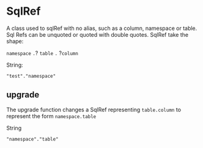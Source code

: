 # SqlRef

A class used to sqlRef with no alias, such as a column, namespace or table. Sql Refs can be unquoted or quoted with double quotes. 
SqlRef take the shape:

   `namespace` `.`? `table` `.` ?`column`

String: 

```
"test"."namespace"
```

## upgrade 
The upgrade function changes a SqlRef representing `table.column` to represent the form `namespace.table`


String
```angular2
"namespace"."table"
```

